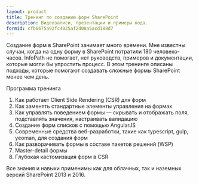 ```yaml
---
layout: product
title: Тренинг по созданию форм SharePoint
description: Видеозаписи, презентации и примеры кода.
formid: cfb6675a92fc4025af2d08a5acd188d7
---
```

Создание форм в SharePoint занимает много времени. Мне известны случаи, когда на одну форму в SharePoint потратили 180 человеко-часов. InfoPath не помогает, нет руководств, примеров и документации, которые могли бы упростить процесс. В этом тренинге описаны подходы, которые помогают создавать сложные формы SharePoint менее чем день.  

Программа тренинга  

1. Как работает Client Side Rendering (CSR) для форм  
2. Как заменять стандартные элементы управления на формах  
3. Как управлять поведением формы — скрывать и отображать поля, подставлять значения, настраивать валидацию  
4. Создание форм списков с помощью AngularJS  
5. Современные средства веб-разработки, такие как typescript, gulp, yeoman, для создания форм  
6. Как разворачивать формы в составе пакетов решений (WSP)  
7. Master-detail формы  
8. Глубокая кастомизация форм в CSR  

Все знания и навыки применимы как для облачных, так и наземных версий SharePoint 2013 и 2016.
